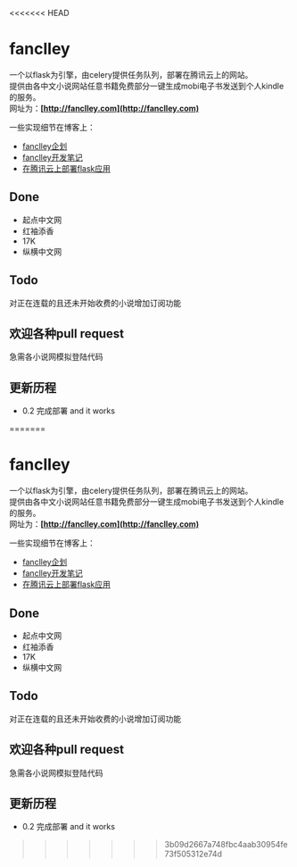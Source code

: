 <<<<<<< HEAD
# fanclley
一个以flask为引擎，由celery提供任务队列，部署在腾讯云上的网站。     
提供由各中文小说网站任意书籍免费部分一键生成mobi电子书发送到个人kindle的服务。    
网址为：<strong>[http://fanclley.com](http://fanclley.com)</strong>    

一些实现细节在博客上：    
+ [fanclley企划](https://gudabai.github.io/2016/07/14/fanclleyborn/)    
+ [fanclley开发笔记](https://gudabai.github.io/2016/07/29/fanclleydevelop/)    
+ [在腾讯云上部署flask应用 ](https://gudabai.github.io/2016/07/29/deployincloud/)    

## Done
+ 起点中文网
+ 红袖添香
+ 17K
+ 纵横中文网    

## Todo
对正在连载的且还未开始收费的小说增加订阅功能
## 欢迎各种pull request
急需各小说网模拟登陆代码
## 更新历程
+ 0.2 完成部署 and it works

=======
# fanclley
一个以flask为引擎，由celery提供任务队列，部署在腾讯云上的网站。     
提供由各中文小说网站任意书籍免费部分一键生成mobi电子书发送到个人kindle的服务。    
网址为：<strong>[http://fanclley.com](http://fanclley.com)</strong>    

一些实现细节在博客上：    
+ [fanclley企划](https://gudabai.github.io/2016/07/14/fanclleyborn/)    
+ [fanclley开发笔记](https://gudabai.github.io/2016/07/29/fanclleydevelop/)    
+ [在腾讯云上部署flask应用 ](https://gudabai.github.io/2016/07/29/deployincloud/)    

## Done
+ 起点中文网
+ 红袖添香
+ 17K
+ 纵横中文网    

## Todo
对正在连载的且还未开始收费的小说增加订阅功能
## 欢迎各种pull request
急需各小说网模拟登陆代码
## 更新历程
+ 0.2 完成部署 and it works
>>>>>>> 3b09d2667a748fbc4aab30954fe73f505312e74d
